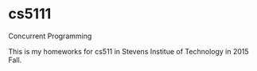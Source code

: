 # cs5111
Concurrent Programming

This is my homeworks for cs511 in Stevens Institue of Technology in 2015 Fall.

